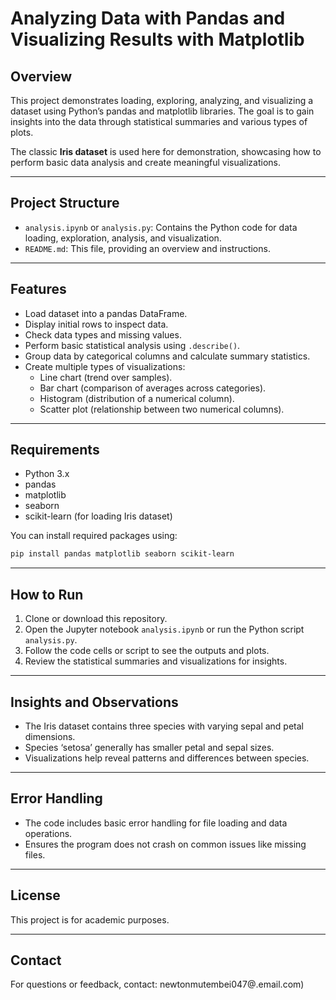 
# Analyzing Data with Pandas and Visualizing Results with Matplotlib

## Overview

This project demonstrates loading, exploring, analyzing, and visualizing a dataset using Python’s pandas and matplotlib libraries. The goal is to gain insights into the data through statistical summaries and various types of plots.

The classic **Iris dataset** is used here for demonstration, showcasing how to perform basic data analysis and create meaningful visualizations.

---

## Project Structure

- `analysis.ipynb` or `analysis.py`: Contains the Python code for data loading, exploration, analysis, and visualization.
- `README.md`: This file, providing an overview and instructions.

---

## Features

- Load dataset into a pandas DataFrame.
- Display initial rows to inspect data.
- Check data types and missing values.
- Perform basic statistical analysis using `.describe()`.
- Group data by categorical columns and calculate summary statistics.
- Create multiple types of visualizations:
  - Line chart (trend over samples).
  - Bar chart (comparison of averages across categories).
  - Histogram (distribution of a numerical column).
  - Scatter plot (relationship between two numerical columns).

---

## Requirements

- Python 3.x
- pandas
- matplotlib
- seaborn
- scikit-learn (for loading Iris dataset)

You can install required packages using:

```bash
pip install pandas matplotlib seaborn scikit-learn
````

---

## How to Run

1. Clone or download this repository.
2. Open the Jupyter notebook `analysis.ipynb` or run the Python script `analysis.py`.
3. Follow the code cells or script to see the outputs and plots.
4. Review the statistical summaries and visualizations for insights.

---

## Insights and Observations

* The Iris dataset contains three species with varying sepal and petal dimensions.
* Species ‘setosa’ generally has smaller petal and sepal sizes.
* Visualizations help reveal patterns and differences between species.

---

## Error Handling

* The code includes basic error handling for file loading and data operations.
* Ensures the program does not crash on common issues like missing files.

---

## License

This project is for academic purposes.

---

## Contact

For questions or feedback, contact:
newtonmutembei047@.email.com)

